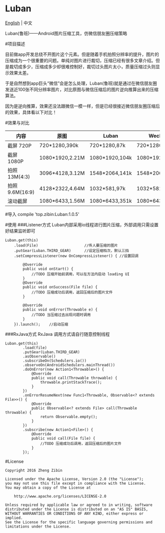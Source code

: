 # Luban
[English](/README-EN.md) | 中文
<p>
Luban(鲁班)——Android图片压缩工具，仿微信朋友圈压缩策略
</p>

#项目描述

目前做app开发总绕不开图片这个元素。但是随着手机拍照分辨率的提升，图片的压缩成为一个很重要的问题。单纯对图片进行裁切，压缩已经有很多文章介绍。但是裁切成多少，压缩成多少却很难控制好，裁切过头图片太小，质量压缩过头则显示效果太差。

于是自然想到app巨头“微信”会是怎么处理，Luban(鲁班)就是通过在微信朋友圈发送近100张不同分辨率图片，对比原图与微信压缩后的图片逆向推算出来的压缩算法。

因为是逆向推算，效果还没法跟微信一模一样，但是已经很接近微信朋友圈压缩后的效果，具体看以下对比！

#效果与对比

内容 | 原图 | Luban | Wechat
---|---|---|---
截屏 720P |720*1280,390k|720*1280,87k|720*1280,56k
截屏 1080P|1080*1920,2.21M|1080*1920,104k|1080*1920,112k
拍照 13M(4:3)|3096*4128,3.12M|1548*2064,141k|1548*2064,147k
拍照 9.6M(16:9)|4128*2322,4.64M|1032*581,97k|1032*581,74k
滚动截屏|1080*6433,1.56M|1080*6433,351k|1080*6433,482k

#导入
    compile 'top.zibin:Luban:1.0.5'
    
#使用
###Listener方式
Luban内部采用io线程进行图片压缩，外部调用只需设置好结果监听即可
    
    Luban.get(this)
        .load(File)                     //传人要压缩的图片
        .putGear(Luban.THIRD_GEAR)      //设定压缩档次，默认三挡
        .setCompressListener(new OnCompressListener() { //设置回调
        
            @Override
            public void onStart() {
                //TODO 压缩开始前调用，可以在方法内启动 loading UI
            }
            @Override
            public void onSuccess(File file) {
                //TODO 压缩成功后调用，返回压缩后的图片文件
            }
            
            @Override
            public void onError(Throwable e) {
                //TODO 当压缩过去出现问题时调用
            }
        }).launch();    //启动压缩
        
###RxJava方式
RxJava 调用方式请自行随意控制线程
    
    Luban.get(this)
            .load(file)
            .putGear(Luban.THIRD_GEAR)
            .asObservable()
            .subscribeOn(Schedulers.io())
            .observeOn(AndroidSchedulers.mainThread())
            .doOnError(new Action1<Throwable>() {
                @Override
                public void call(Throwable throwable) {
                    throwable.printStackTrace();
                }
            })
            .onErrorResumeNext(new Func1<Throwable, Observable<? extends File>>() {
                @Override
                public Observable<? extends File> call(Throwable throwable) {
                    return Observable.empty();
                }
            })
            .subscribe(new Action1<File>() {
                @Override
                public void call(File file) {
                    //TODO 压缩成功后调用，返回压缩后的图片文件
                }
            });

#License

    Copyright 2016 Zheng Zibin
    
    Licensed under the Apache License, Version 2.0 (the "License");
    you may not use this file except in compliance with the License.
    You may obtain a copy of the License at
    
        http://www.apache.org/licenses/LICENSE-2.0
    
    Unless required by applicable law or agreed to in writing, software
    distributed under the License is distributed on an "AS IS" BASIS,
    WITHOUT WARRANTIES OR CONDITIONS OF ANY KIND, either express or implied.
    See the License for the specific language governing permissions and
    limitations under the License.



